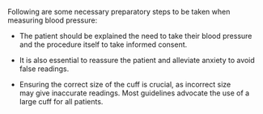 Following are some necessary preparatory steps to be taken when measuring blood pressure:

- The patient should be explained the need to take their blood pressure and the procedure itself to take informed consent.

- It is also essential to reassure the patient and alleviate anxiety to avoid false readings.

- Ensuring the correct size of the cuff is crucial, as incorrect size may give inaccurate readings. Most guidelines advocate the use of a large cuff for all patients.
